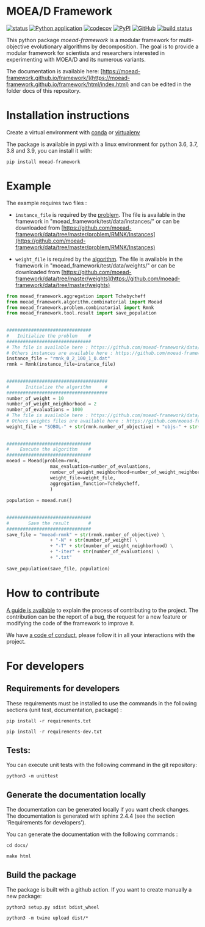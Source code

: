 # MOEA/D Framework

[![status](https://joss.theoj.org/papers/a81ea21d0358e013000b0b3b926bd4ba/status.svg)](https://joss.theoj.org/papers/a81ea21d0358e013000b0b3b926bd4ba)
[![Python application](https://github.com/moead-framework/framework/workflows/Python%20application/badge.svg?branch=master)](https://github.com/moead-framework/framework/actions?query=workflow%3A%22Python+application%22)
[![codecov](https://codecov.io/gh/moead-framework/framework/branch/master/graph/badge.svg?token=J7MAU5E6BB)](https://codecov.io/gh/moead-framework/framework)
[![PyPI](https://img.shields.io/pypi/v/moead-framework)](https://pypi.org/project/moead-framework/)
[![GitHub](https://img.shields.io/github/license/moead-framework/framework?style=flat)](https://github.com/moead-framework/framework/blob/master/LICENCE)
[![build status](https://github.com/moead-framework/framework/workflows/Documentation/badge.svg?branch=master)](https://moead-framework.github.io/framework/html/index.html)

This python package *moead-framework* is a modular framework for multi-objective evolutionary algorithms by decomposition. 
The goal  is to provide a modular framework for scientists and researchers interested in 
experimenting with MOEA/D and its numerous variants.

The documentation is available here: [https://moead-framework.github.io/framework/](https://moead-framework.github.io/framework/html/index.html) and can be edited in the folder docs of this repository.

# Installation instructions

Create a virtual environment with [conda](https://docs.conda.io/en/latest/miniconda.html) or [virtualenv](https://packaging.python.org/guides/installing-using-pip-and-virtual-environments/#creating-a-virtual-environment)

The package is available in pypi with a linux environment for python 3.6, 3.7, 3.8 and 3.9, you can install it with:

    pip install moead-framework
    
# Example

The example requires two files : 

- ```instance_file``` is required by the [problem](https://moead-framework.github.io/framework/html/moead_framework/moead_framework.problem.combinatorial.rmnk.Rmnk.html#moead_framework.problem.combinatorial.rmnk.Rmnk). The file is available in the framework 
  in "moead_framework/test/data/instances/" or can be downloaded 
  from [https://github.com/moead-framework/data/tree/master/problem/RMNK/Instances](https://github.com/moead-framework/data/tree/master/problem/RMNK/Instances)
  
- ```weight_file``` is required by the [algorithm](https://moead-framework.github.io/framework/html/moead_framework/moead_framework.algorithm.combinatorial.moead.Moead.html#moead_framework.algorithm.combinatorial.moead.Moead). The file is available in the framework 
  in "moead_framework/test/data/weights/" or can be downloaded 
  from [https://github.com/moead-framework/data/tree/master/weights](https://github.com/moead-framework/data/tree/master/weights)
  
```python
from moead_framework.aggregation import Tchebycheff   
from moead_framework.algorithm.combinatorial import Moead   
from moead_framework.problem.combinatorial import Rmnk  
from moead_framework.tool.result import save_population
    
    
###############################
#   Initialize the problem    #
###############################
# The file is available here : https://github.com/moead-framework/data/blob/master/problem/RMNK/Instances/rmnk_0_2_100_1_0.dat
# Others instances are available here : https://github.com/moead-framework/data/tree/master/problem/RMNK/Instances
instance_file = "rmnk_0_2_100_1_0.dat"
rmnk = Rmnk(instance_file=instance_file)
    
    
#####################################
#      Initialize the algorithm     #
#####################################
number_of_weight = 10
number_of_weight_neighborhood = 2
number_of_evaluations = 1000
# The file is available here : https://github.com/moead-framework/data/blob/master/weights/SOBOL-2objs-10wei.ws
# Others weights files are available here : https://github.com/moead-framework/data/tree/master/weights
weight_file = "SOBOL-" + str(rmnk.number_of_objective) + "objs-" + str(number_of_weight) + "wei.ws"
    
    
###############################
#    Execute the algorithm    #
###############################
moead = Moead(problem=rmnk,
                max_evaluation=number_of_evaluations,
                number_of_weight_neighborhood=number_of_weight_neighborhood,
                weight_file=weight_file,
                aggregation_function=Tchebycheff,
                )
    
population = moead.run()
    
    
###############################
#       Save the result       #
###############################
save_file = "moead-rmnk" + str(rmnk.number_of_objective) \
                + "-N" + str(number_of_weight) \
                + "-T" + str(number_of_weight_neighborhood) \
                + "-iter" + str(number_of_evaluations) \
                + ".txt"
    
save_population(save_file, population)
```

# How to contribute

[A guide is available](https://github.com/moead-framework/framework/blob/master/CONTRIBUTING.md) to explain the 
process of contributing to the project. The contribution can be the report of a bug, the request for a new feature or 
modifying the code of the framework to improve it.

We have [a code of conduct](https://github.com/moead-framework/framework/blob/master/CODE_OF_CONDUCT.md), please follow it in all your interactions with the project.

# For developers 

## Requirements for developers

These requirements must be installed to use the commands in the following sections (unit test, documentation, package) :

    pip install -r requirements.txt

    pip install -r requirements-dev.txt

## Tests: 

You can execute unit tests with the following command in the git repository: 

    python3 -m unittest 

## Generate the documentation locally

The documentation can be generated locally if you want check changes. The documentation is generated with sphinx 2.4.4 (see the section 'Requirements for developers').

You can generate the documentation with the following commands :

    cd docs/

    make html


## Build the package

The package is built with a github action. If you want to create manually a new package: 

    python3 setup.py sdist bdist_wheel
 
    python3 -m twine upload dist/*

